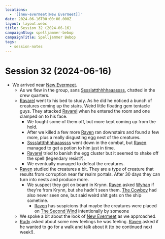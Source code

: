 ```yaml
---
locations:
  - '[[new-evermeet|New Evermeet]]'
date: 2024-06-16T00:00:00.000Z
layout: layout.webc
title: Session 32 (2024-06-16)
campaignSlug: spelljammer-bebop
campaignTitle: Spelljammer Bebop
tags:
  - session-notes
---
```

# Session 32 (2024-06-16)

- We arrived near [New Evermeet](new-evermeet.md).
	- As we flew in the group, sans [Sssslattthhhhaaassss](sssslattthhhhaaassss.md), chatted in the crew quarters.
	- [Ravarel](ravarel-deshent.md) went to his bed to study. As he did he noticed a bunch of creatures coming up the stairs. Weird little floating gem tentacle guys. They attacked [Ravarel](ravarel-deshent.md) when he entered the room and one clamped on to his face.
		- We fought some of them off, but more kept coming up from the hold.
		- After we killed a few more [Raven](raven.md) ran downstairs and found a few more, plus a really disgusting egg nest of the creatures.
		- [Sssslattthhhhaaassss](sssslattthhhhaaassss.md) went down in the combat, but [Raven](raven.md) managed to get a potion to him just in time.
		- [Ravarel](ravarel-deshent.md) tried to banish the egg cluster but it seemed to shake off the spell (legendary resist?).
		- We eventually managed to defeat the creatures.
	- [Raven](raven.md) studied the creatures a bit. They are a type of creature that results from corruption near far realm portals. After 30 days they can turn into nests and produce more.
		- We suspect they got on board in Krynn. [Raven](raven.md) asked [Wyhan](wyhan.md) if they're from Krynn, but she hadn't seen them. [The Cowboy](the-cowboy.md) had also never seen one, but said weird shit gets on the ship sometime.
			- [Raven](raven.md) has suspicions that maybe the creatures were placed on [The Second Wind](the-second-wind.md) intentionally by someone
	- We spoke a bit about the look of [New Evermeet](new-evermeet.md) as we approached.
	- [Rudy](refuge-unit-d3.md) asked about some new feelings he was feeling. [Raven](raven.md) asked if he wanted to go for a walk and talk about it (to be continued next week!).

